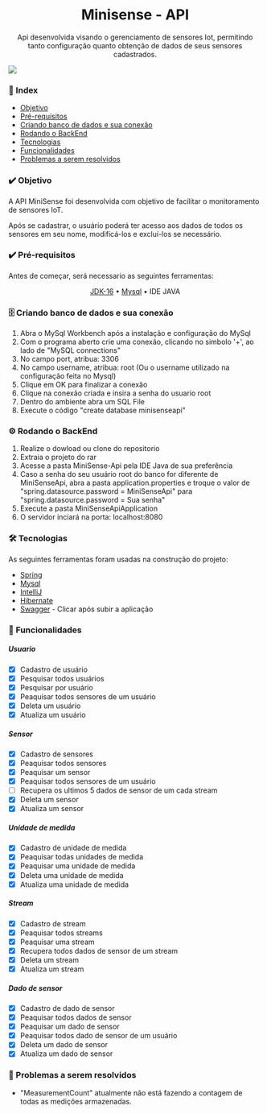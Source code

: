 <div align="center">
 <h1>Minisense - API</h1>
 <p>Api desenvolvida visando o gerenciamento de sensores Iot, permitindo tanto configuração quanto obtenção de dados de seus sensores cadastrados.</p>
</div>

<img src="https://img.shields.io/static/v1?label=License&message=MIT&color=7159c1&style=for-the-badge&logo=ghost"/>

### 📁 Index

- [Objetivo](#%EF%B8%8F-objetivo)
- [Pré-requisitos](#%EF%B8%8F-pré-requisitos)
- [Criando banco de dados e sua conexão](#%EF%B8%8F-criando-banco-de-dados-e-sua-conexão)
- [Rodando o BackEnd](#%EF%B8%8F-rodando-o-backend)
- [Tecnologias](#-tecnologias)
- [Funcionalidades](#-funcionalidades)
- [Problemas a serem resolvidos](#-problemas-a-serem-resolvidos)


### ✔️ Objetivo
<p> 
A API MiniSense foi desenvolvida com objetivo de facilitar o monitoramento de sensores IoT.
<p>
<p>
  Após se cadastrar, o usuário poderá ter acesso aos dados de todos os sensores em seu nome, modificá-los e excluí-los se necessário.
<p> 

### ✔️ Pré-requisitos
<p>Antes de começar, será necessario as seguintes ferramentas:</p>
<p align="center">
	<a href="https://www.oracle.com/java/technologies/javase/jdk16-archive-downloads.html">JDK-16</a> •
 	<a href="https://dev.mysql.com/downloads/installer/">Mysql</a> •
  IDE JAVA
</p>

### 🗄️ Criando banco de dados e sua conexão

<ol>
	<li>Abra o MySql Workbench após a instalação e configuração do MySql</li>
	<li>Com o programa aberto crie uma conexão, clicando no simbolo '+', ao lado de "MySQL connections"</li>
	<li>No campo port, atribua: 3306</li>
 	<li>No campo username, atribua: root (Ou o username utilizado na configuração feita no Mysql)</li>
  <li>Clique em OK para finalizar a conexão</li>
  <li>Clique na conexão criada e insira a senha do usuario root</li>
  <li>Dentro do ambiente abra um SQL File</li>
  <li>Execute o código "create database minisenseapi"</li>
</ol>

### ⚙️ Rodando o BackEnd
<ol>
<li>Realize o dowload ou clone do repositorio</li>
<li>Extraia o projeto do rar</li>
<li>Acesse a pasta MiniSense-Api pela IDE Java de sua preferência</li>
  <li>Caso a senha do seu usuário root do banco for diferente de MiniSenseApi, abra a pasta application.properties e troque o valor de "spring.datasource.password = MiniSenseApi" para "spring.datasource.password = Sua senha"</li>
  <li>Execute a pasta MiniSenseApiApplication</li>
	<li>O servidor inciará na porta: localhost:8080</li>
</ol>

### 🛠 Tecnologias

As seguintes ferramentas foram usadas na construção do projeto:

- [Spring](https://start.spring.io/)
- [Mysql](https://www.mysql.com/)
- [IntelliJ](https://www.jetbrains.com/pt-br/idea/)
- [Hibernate](https://hibernate.org/)
- [Swagger](http://localhost:8080/swagger-ui.html) - Clicar após subir a aplicação

### 📁 Funcionalidades
##### Usuario
- [x] Cadastro de usuário
- [x] Pesquisar todos usuários
- [x] Pesquisar por usuário
- [x] Peaquisar todos sensores de um usuário
- [x] Deleta um usuário
- [x] Atualiza um usuário
##### Sensor
- [x] Cadastro de sensores
- [x] Peaquisar todos sensores
- [x] Peaquisar um sensor
- [x] Peaquisar todos sensores de um usuário
- [ ] Recupera os ultimos 5 dados de sensor de um cada stream
- [x] Deleta um sensor
- [x] Atualiza um sensor
##### Unidade de medida
- [x] Cadastro de unidade de medida
- [x] Peaquisar todas unidades de medida
- [x] Peaquisar uma unidade de medida
- [x] Deleta uma unidade de medida
- [x] Atualiza uma unidade de medida
##### Stream
- [x] Cadastro de stream
- [x] Peaquisar todos streams
- [x] Peaquisar uma stream
- [x] Recupera todos dados de sensor de um stream
- [x] Deleta um stream
- [x] Atualiza um stream
##### Dado de sensor
- [x] Cadastro de dado de sensor
- [x] Peaquisar todos dados de sensor
- [x] Peaquisar um dado de sensor
- [x] Peaquisar todos dado de sensor de um usuário
- [x] Deleta um dado de sensor
- [x] Atualiza um dado de sensor

### 🔴 Problemas a serem resolvidos
- "MeasurementCount" atualmente não está fazendo a contagem de todas as medições armazenadas.
